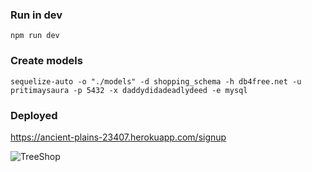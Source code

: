 ### Run in dev
```
npm run dev
```
### Create models
```
sequelize-auto -o "./models" -d shopping_schema -h db4free.net -u pritimaysaura -p 5432 -x daddydidadeadlydeed -e mysql
```

### Deployed

https://ancient-plains-23407.herokuapp.com/signup

![TreeShop](https://user-images.githubusercontent.com/8455623/56876962-7bf04e00-6a68-11e9-8b2f-e0e3107ef8c7.png)
